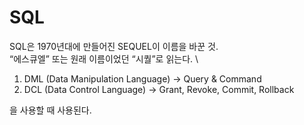 # SQL

SQL은 1970년대에 만들어진 SEQUEL이 이름을 바꾼 것. \
“에스큐엘” 또는 원래 이름이었던 “시퀄”로 읽는다. \


1. DML (Data Manipulation Language) → Query & Command
2. DCL (Data Control Language) → Grant, Revoke, Commit, Rollback

을 사용할 때 사용된다.

